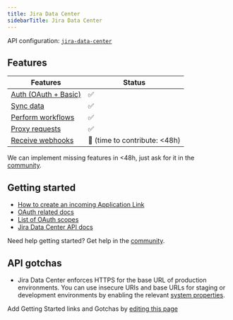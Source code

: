 ```yaml
---
title: Jira Data Center
sidebarTitle: Jira Data Center
---
```


API configuration: [`jira-data-center`](https://terapi.dev/providers.yaml)

## Features

| Features | Status |
| - | - |
| [Auth (OAuth + Basic)](/integrate/guides/authorize-an-api) | ✅ |
| [Sync data](/integrate/guides/sync-data-from-an-api) | ✅ |
| [Perform workflows](/integrate/guides/perform-workflows-with-an-api) | ✅ |
| [Proxy requests](/integrate/guides/proxy-requests-to-an-api) | ✅ |
| [Receive webhooks](/integrate/guides/receive-webhooks-from-an-api) | 🚫 (time to contribute: &lt;48h) |

We can implement missing features in &lt;48h, just ask for it in the [community](https://terapi.dev/slack).

## Getting started

-   [How to create an incoming Application Link](https://confluence.atlassian.com/adminjiraserver/configure-an-incoming-link-1115659067.html)
-   [OAuth related docs](https://confluence.atlassian.com/adminjiraserver/jira-oauth-2-0-provider-api-1115659070.html)
-   [List of OAuth scopes](https://confluence.atlassian.com/adminjiraserver/jira-oauth-2-0-provider-api-1115659070.html#JiraOAuth2.0providerAPI-scopes)
-   [Jira Data Center API docs](https://docs.atlassian.com/software/jira/docs/api/REST/9.14.0/)

Need help getting started? Get help in the [community](https://terapi.dev/slack).

## API gotchas
-  Jira Data Center enforces HTTPS for the base URL of production environments. You can use insecure URIs and base URLs for staging or development environments by enabling the relevant [system properties](https://confluence.atlassian.com/adminjiraserver/oauth-2-0-provider-system-properties-1115659073.html).

Add Getting Started links and Gotchas by [editing this page]()

